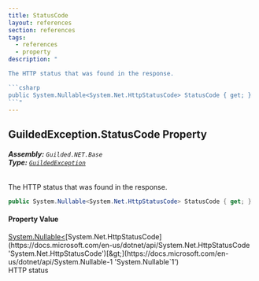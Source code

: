 ```yaml
---
title: StatusCode
layout: references
section: references
tags:
  - references
  - property
description: "

The HTTP status that was found in the response.

```csharp
public System.Nullable<System.Net.HttpStatusCode> StatusCode { get; }
```"
---
```


## GuildedException.StatusCode Property
###### **Assembly:** `Guilded.NET.Base`<br/>**Type:** [`GuildedException`](GuildedException 'Guilded.NET.Base.GuildedException')

The HTTP status that was found in the response.

```csharp
public System.Nullable<System.Net.HttpStatusCode> StatusCode { get; }
```

#### Property Value
[System.Nullable&lt;](https://docs.microsoft.com/en-us/dotnet/api/System.Nullable-1 'System.Nullable`1')[System.Net.HttpStatusCode](https://docs.microsoft.com/en-us/dotnet/api/System.Net.HttpStatusCode 'System.Net.HttpStatusCode')[&gt;](https://docs.microsoft.com/en-us/dotnet/api/System.Nullable-1 'System.Nullable`1')  
HTTP status